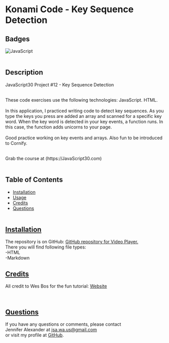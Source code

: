 # Konami Code - Key Sequence Detection


## Badges
  ![JavaScript](https://img.shields.io/badge/javascript-%23323330.svg?style=for-the-badge&logo=javascript&logoColor=%23F7DF1E)
  <br><br>
 
  ## Description
  JavaScript30 Project #12 - Key Sequence Detection
  <br><br>

  These code exercises use the following technologies: JavaScript. HTML.
  <br><br>
  In this application, I practiced writing code to detect key sequences. As you type the keys you press are added an array and scanned for a specific key word. When the key word is detected in your key events, a function runs. In this case, the function adds unicorns to your page.
  <br><br>
  Good practice working on key events and arrays. Also fun to be introduced to Cornify. 
  
   <br>
  Grab the course at (https://JavaScript30.com)
  <br><br>
  

## Table of Contents
  - [Installation](#installation)
  - [Usage](#usage)
  - [Credits](#credits)
  - [Questions](#questions)
  <br><br>

  ## [Installation](#table-of-contents)
   The repository is on GitHub: [GitHub repository for Video Player.](https://github.com/jsalexan/konami-code) <br>
  There you will find following file types: <br>
  -HTML<br>
  -Markdown<br>
  
   
  ## [Credits](#table-of-contents) 
  All credit to Wes Bos for the fun tutorial: [Website](https://wesbos.com/about)

  
  <br>
 
  ## [Questions](#table-of-contents)
  If you have any questions or comments, please contact <br>Jennifer Alexander at jsa.wa.us@gmail.com <br>or visit my profile at [GitHub](https://github.com/jsalexan/).
  